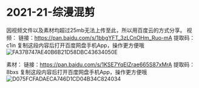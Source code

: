 # 2021-21-综漫混剪
因视频文件以及素材均超过25mb无法上传至此，所以用百度云的方式分享。
视频：
  链接：https://pan.baidu.com/s/1bbgYFT_3zLCnOHm_Ruo-mA 
  提取码：c1in 
  复制这段内容后打开百度网盘手机App，操作更方便哦
  ![FA37B747AE40B6B21D58DBC43634050E](https://user-images.githubusercontent.com/73349528/122887524-933ed380-d373-11eb-8ce3-d652a4ee9a9e.png)

素材：
  链接：https://pan.baidu.com/s/1KSE7YqEIZrae665S87xMrA 
  提取码：8bxs 
  复制这段内容后打开百度网盘手机App，操作更方便哦
  ![D075FCFADAECA746D1CD04B34C824034](https://user-images.githubusercontent.com/73349528/122887585-a2be1c80-d373-11eb-8e7e-acce0558a03b.png)
